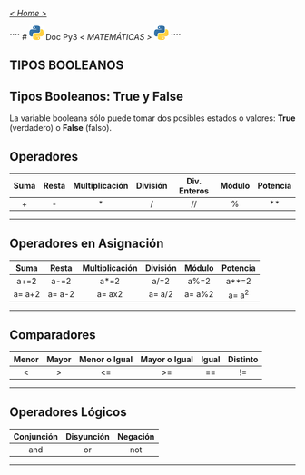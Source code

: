 _[< Home >](../README.md)_

´´´´ #  <img src="../mdArchives/py.png"/> Doc Py3  _< MATEMÁTICAS >_ <img src="../mdArchives/py.png"/>
´´´´
## TIPOS BOOLEANOS

## Tipos Booleanos: True y False

La variable booleana sólo puede tomar dos posibles estados o valores: **True** (verdadero) o **False** (falso).

## Operadores

| Suma | Resta | Multiplicación | División | Div. Enteros | Módulo | Potencia |
| :--: | :--: | :--: | :--: | :--: | :--: | :--: |
| + | - | * | / | // | % | ** |
---
## Operadores en Asignación

| Suma | Resta | Multiplicación | División | Módulo | Potencia |
| :--: | :--: | :--: | :--: | :--: | :--: |
| a+=2 | a-=2 | a*=2 | a/=2 | a%=2 | a**=2 |
| a= a+2 | a= a-2 | a= ax2 | a= a/2 | a= a%2 | a= a<sup>2</sup> |
---
## Comparadores

| Menor | Mayor | Menor o Igual | Mayor o Igual | Igual | Distinto | 
| :--: | :--: | :--: | :--: | :--: | :--: |
| < | > | <= | >= | == | != |
---
## Operadores Lógicos

| Conjunción | Disyunción | Negación | 
| :--: | :--: | :--: |
| and | or | not |
---
  

